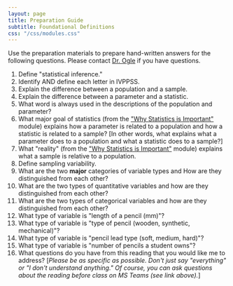 ```yaml
---
layout: page
title: Preparation Guide
subtitle: Foundational Definitions
css: "/css/modules.css"
---
```


<div class="alert alert-warning">
Use the preparation materials to prepare hand-written answers for the following questions. Please contact <a href="https://teams.microsoft.com/l/channel/19%3ad26a8cc37740458aaf93fe10815c9eb1%40thread.tacv2/Questions%2520-%2520Preparation%2520Guide?groupId=1c605bf3-86b9-4b57-8b0c-1753c67bf54a&tenantId=b70d8bab-80b6-4766-b5da-fcfdabdf71c7" target="_blank">Dr. Ogle</a> if you have questions.
</div>

1. Define "statistical inference."
1. Identify AND define each letter in IVPPSS.
1. Explain the difference between a population and a sample.
1. Explain the difference between a parameter and a statistic.
1. What word is always used in the descriptions of the population and parameter?
1. What major goal of statistics (from the ["Why Statistics is Important"](../WhyStats) module) explains how a parameter is related to a population and how a statistic is related to a sample? [In other words, what explains what a parameter does to a population and what a statistic does to a sample?]
1. What "reality" (from the ["Why Statistics is Important"](../WhyStats) module) explains what a sample is relative to a population.
1. Define sampling variability.
1. What are the two **major** categories of variable types and How are they distinguished from each other?
1. What are the two types of quantitative variables and how are they distinguished from each other?
1. What are the two types of categorical variables and how are they distinguished from each other?
1. What type of variable is "length of a pencil (mm)"?
1. What type of variable is "type of pencil (wooden, synthetic, mechanical)"?
1. What type of variable is "pencil lead type (soft, medium, hard)"?
1. What type of variable is "number of pencils a student owns"?
1. What questions do you have from this reading that you would like me to address? [*Please be as specific as possible. Don't just say "everything" or "I don't understand anything." Of course, you can ask questions about the reading before class on MS Teams (see link above).*]
